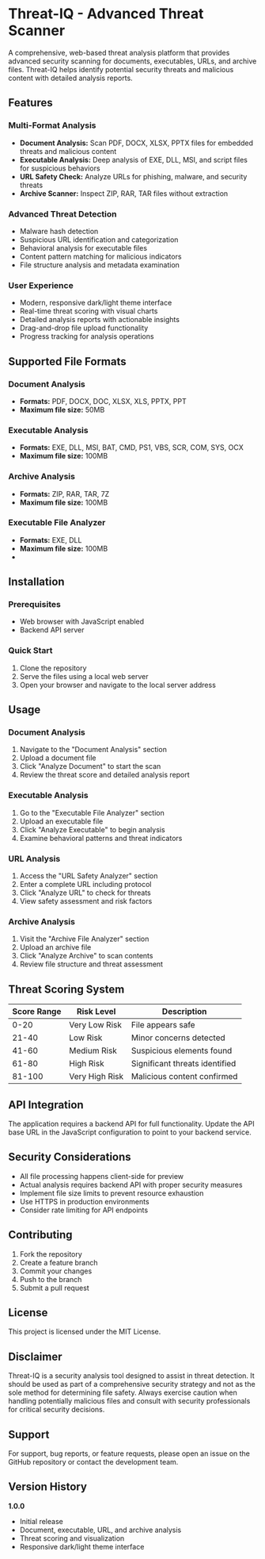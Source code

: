 # Threat-IQ - Advanced Threat Scanner

A comprehensive, web-based threat analysis platform that provides advanced security scanning for documents, executables, URLs, and archive files. Threat-IQ helps identify potential security threats and malicious content with detailed analysis reports.

## Features

### Multi-Format Analysis
- **Document Analysis:** Scan PDF, DOCX, XLSX, PPTX files for embedded threats and malicious content  
- **Executable Analysis:** Deep analysis of EXE, DLL, MSI, and script files for suspicious behaviors  
- **URL Safety Check:** Analyze URLs for phishing, malware, and security threats  
- **Archive Scanner:** Inspect ZIP, RAR, TAR files without extraction  

### Advanced Threat Detection
- Malware hash detection  
- Suspicious URL identification and categorization  
- Behavioral analysis for executable files  
- Content pattern matching for malicious indicators  
- File structure analysis and metadata examination  

### User Experience
- Modern, responsive dark/light theme interface  
- Real-time threat scoring with visual charts  
- Detailed analysis reports with actionable insights  
- Drag-and-drop file upload functionality  
- Progress tracking for analysis operations  

## Supported File Formats

### Document Analysis
- **Formats:** PDF, DOCX, DOC, XLSX, XLS, PPTX, PPT  
- **Maximum file size:** 50MB  

### Executable Analysis
- **Formats:** EXE, DLL, MSI, BAT, CMD, PS1, VBS, SCR, COM, SYS, OCX  
- **Maximum file size:** 100MB  

### Archive Analysis
- **Formats:** ZIP, RAR, TAR, 7Z  
- **Maximum file size:** 100MB  

### Executable File Analyzer
- **Formats:** EXE, DLL
- **Maximum file size:** 100MB
- 
## Installation

### Prerequisites
- Web browser with JavaScript enabled  
- Backend API server  

### Quick Start
1. Clone the repository  
2. Serve the files using a local web server  
3. Open your browser and navigate to the local server address  

## Usage

### Document Analysis
1. Navigate to the "Document Analysis" section  
2. Upload a document file  
3. Click "Analyze Document" to start the scan  
4. Review the threat score and detailed analysis report  

### Executable Analysis
1. Go to the "Executable File Analyzer" section  
2. Upload an executable file  
3. Click "Analyze Executable" to begin analysis  
4. Examine behavioral patterns and threat indicators  

### URL Analysis
1. Access the "URL Safety Analyzer" section  
2. Enter a complete URL including protocol  
3. Click "Analyze URL" to check for threats  
4. View safety assessment and risk factors  

### Archive Analysis
1. Visit the "Archive File Analyzer" section  
2. Upload an archive file  
3. Click "Analyze Archive" to scan contents  
4. Review file structure and threat assessment  

## Threat Scoring System
| Score Range | Risk Level | Description |
|--------------|-------------|-------------|
| 0-20 | Very Low Risk | File appears safe |
| 21-40 | Low Risk | Minor concerns detected |
| 41-60 | Medium Risk | Suspicious elements found |
| 61-80 | High Risk | Significant threats identified |
| 81-100 | Very High Risk | Malicious content confirmed |

## API Integration
The application requires a backend API for full functionality. Update the API base URL in the JavaScript configuration to point to your backend service.

## Security Considerations
- All file processing happens client-side for preview  
- Actual analysis requires backend API with proper security measures  
- Implement file size limits to prevent resource exhaustion  
- Use HTTPS in production environments  
- Consider rate limiting for API endpoints  

## Contributing
1. Fork the repository  
2. Create a feature branch  
3. Commit your changes  
4. Push to the branch  
5. Submit a pull request  

## License
This project is licensed under the MIT License.

## Disclaimer
Threat-IQ is a security analysis tool designed to assist in threat detection. It should be used as part of a comprehensive security strategy and not as the sole method for determining file safety. Always exercise caution when handling potentially malicious files and consult with security professionals for critical security decisions.

## Support
For support, bug reports, or feature requests, please open an issue on the GitHub repository or contact the development team.

## Version History
**1.0.0**
- Initial release  
- Document, executable, URL, and archive analysis  
- Threat scoring and visualization  
- Responsive dark/light theme interface
